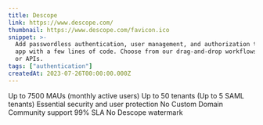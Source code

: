 ```yaml
---
title: Descope
link: https://www.descope.com/
thumbnail: https://www.descope.com/favicon.ico
snippet: >-
  Add passwordless authentication, user management, and authorization to your
  app with a few lines of code. Choose from our drag-and-drop workflows, SDKs,
  or APIs.
tags: ["authentication"]
createdAt: 2023-07-26T00:00:00.000Z
---
```

Up to 7500 MAUs (monthly active users)
Up to 50 tenants (Up to 5 SAML tenants)
Essential security and user protection
No Custom Domain
Community support
99% SLA
No Descope watermark